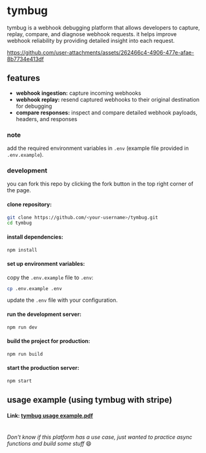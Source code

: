 # tymbug

tymbug is a webhook debugging platform that allows developers to capture, replay, compare, and diagnose webhook requests. it helps improve webhook reliability by providing detailed insight into each request.

https://github.com/user-attachments/assets/262466c4-4906-477e-afae-8b7734e413df

## features

- **webhook ingestion:** capture incoming webhooks
- **webhook replay:** resend captured webhooks to their original destination for debugging
- **compare responses:** inspect and compare detailed webhook payloads, headers, and responses

### note

add the required environment variables in `.env` (example file provided in `.env.example`).

### development 

you can fork this repo by clicking the fork button in the top right corner of the page.

#### clone repository:

```bash
git clone https://github.com/<your-username>/tymbug.git
cd tymbug
```

#### install dependencies:

```bash
npm install
```

#### set up environment variables:

copy the `.env.example` file to `.env`:

```bash
cp .env.example .env
```

update the `.env` file with your configuration.

#### run the development server:

```bash
npm run dev
```

#### build the project for production:

```bash
npm run build
```

#### start the production server:

```bash
npm start
```

## usage example (using tymbug with stripe)

#### Link: [tymbug usage example.pdf](https://github.com/user-attachments/files/18810858/tymbug.usage.example.pdf)

#
*Don't know if this platform has a use case, just wanted to practice async functions and build some stuff* 😄
